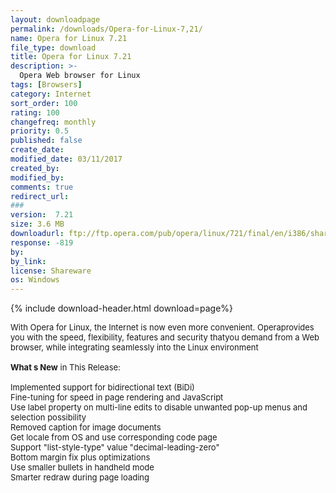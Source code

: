 ```yaml
---
layout: downloadpage
permalink: /downloads/Opera-for-Linux-7,21/
name: Opera for Linux 7.21
file_type: download
title: Opera for Linux 7.21
description: >-
  Opera Web browser for Linux
tags: [Browsers]
category: Internet
sort_order: 100
rating: 100
changefreq: monthly
priority: 0.5
published: false
create_date: 
modified_date: 03/11/2017
created_by: 
modified_by: 
comments: true
redirect_url: 
### 
version:  7.21
size: 3.6 MB
downloadurl: ftp://ftp.opera.com/pub/opera/linux/721/final/en/i386/shared/opera 7.21 20031013.5 shared qt.i386.tar.gz
response: -819
by: 
by_link: 
license: Shareware
os: Windows
---
```


{% include download-header.html download=page%}

<p style="fix-download-text !important">
<p><font size="2"><p>With Opera for Linux, the Internet is now even more convenient. Operaprovides you with the speed, flexibility, features and security thatyou demand from a Web browser, while integrating seamlessly into the Linux environment<br />
<br />
<strong>What s New</strong> in This Release:<br />
<br />
Implemented support for bidirectional text (BiDi)<br />
Fine-tuning for speed in page rendering and JavaScript<br />
Use label property on multi-line edits to disable unwanted pop-up menus and selection possibility<br />
Removed caption for image documents<br />
Get locale from OS and use corresponding code page<br />
Support "list-style-type" value "decimal-leading-zero"<br />
Bottom margin fix plus optimizations<br />
Use smaller bullets in handheld mode<br />
Smarter redraw during page loading</p></p></p>
